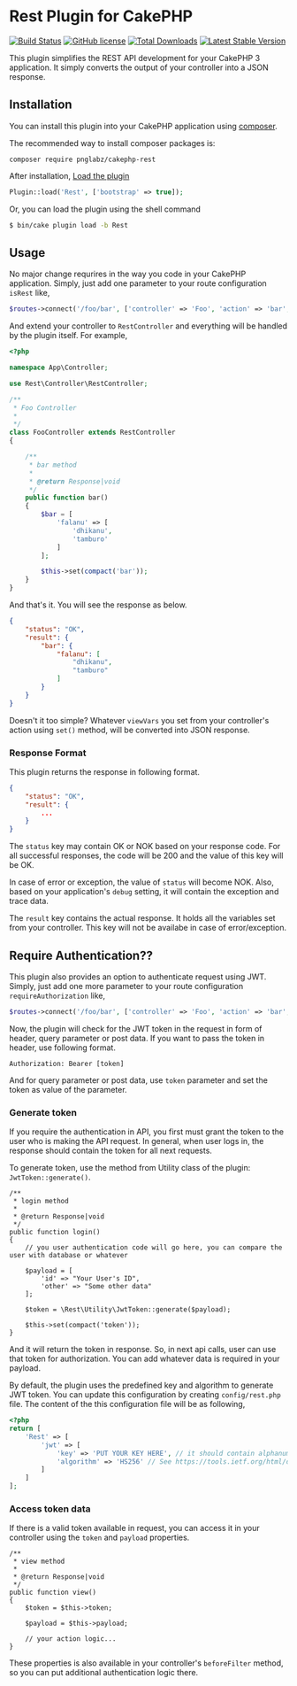 # Rest Plugin for CakePHP

[![Build Status](https://travis-ci.org/pnglabz/cakephp-rest.svg?branch=master)](https://travis-ci.org/pnglabz/cakephp-rest)
[![GitHub license](https://img.shields.io/badge/license-MIT-blue.svg)](https://raw.githubusercontent.com/pnglabz/cakephp-rest/master/LICENSE)
[![Total Downloads](https://poser.pugx.org/pnglabz/cakephp-rest/downloads)](https://packagist.org/packages/pnglabz/cakephp-rest)
[![Latest Stable Version](https://poser.pugx.org/pnglabz/cakephp-rest/v/stable)](https://packagist.org/packages/pnglabz/cakephp-rest)

This plugin simplifies the REST API development for your CakePHP 3 application. It simply converts the output of your controller into a JSON response.

## Installation

You can install this plugin into your CakePHP application using [composer](http://getcomposer.org).

The recommended way to install composer packages is:

```
composer require pnglabz/cakephp-rest
```

After installation, [Load the plugin](http://book.cakephp.org/3.0/en/plugins.html#loading-a-plugin)

```php
Plugin::load('Rest', ['bootstrap' => true]);
```

Or, you can load the plugin using the shell command

```sh
$ bin/cake plugin load -b Rest
```

## Usage

No major change requrires in the way you code in your CakePHP application. Simply, just add one parameter to your route configuration `isRest` like,

```php
$routes->connect('/foo/bar', ['controller' => 'Foo', 'action' => 'bar', 'isRest' => true]);
```

And extend your controller to `RestController` and everything will be handled by the plugin itself. For example,

```php
<?php

namespace App\Controller;

use Rest\Controller\RestController;

/**
 * Foo Controller
 *
 */
class FooController extends RestController
{

    /**
     * bar method
     *
     * @return Response|void
     */
    public function bar()
    {
        $bar = [
            'falanu' => [
                'dhikanu',
                'tamburo'
            ]
        ];

        $this->set(compact('bar'));
    }
}

```

And that's it. You will see the response as below.

```json
{
    "status": "OK",
    "result": {
        "bar": {
            "falanu": [
                "dhikanu",
                "tamburo"
            ]
        }
    }
}
```

Doesn't it too simple? Whatever `viewVars` you set from your controller's action using `set()` method, will be converted into JSON response.

### Response Format
This plugin returns the response in following format.

```json
{
    "status": "OK",
    "result": {
        ...
    }
}
```
The `status` key may contain OK or NOK based on your response code. For all successful responses, the code will be 200 and the value of this key will be OK. 

In case of error or exception, the value of `status` will become NOK. Also, based on your application's `debug` setting, it will contain the exception and trace data.

The `result` key contains the actual response. It holds all the variables set from your controller. This key will not be availabe in case of error/exception.

## Require Authentication??
This plugin also provides an option to authenticate request using JWT. Simply, just add one more parameter to your route configuration `requireAuthorization` like,

```php
$routes->connect('/foo/bar', ['controller' => 'Foo', 'action' => 'bar', 'isRest' => true, 'requireAuthorization' => true]);
```

Now, the plugin will check for the JWT token in the request in form of header, query parameter or post data. If you want to pass the token in header, use following format.

```
Authorization: Bearer [token]
```

And for query parameter or post data, use `token` parameter and set the token as value of the parameter.

### Generate token
If you require the authentication in API, you first must grant the token to the user who is making the API request. In general, when user logs in, the response should contain the token for all next requests.

To generate token, use the method from Utility class of the plugin: `JwtToken::generate()`.

```
/**
 * login method
 *
 * @return Response|void
 */
public function login()
{
    // you user authentication code will go here, you can compare the user with database or whatever
    
    $payload = [
        'id' => "Your User's ID",
        'other' => "Some other data"
    ];

    $token = \Rest\Utility\JwtToken::generate($payload);

    $this->set(compact('token'));
}
```

And it will return the token in response. So, in next api calls, user can use that token for authorization. You can add whatever data is required in your payload.

By default, the plugin uses the predefined key and algorithm to generate JWT token. You can update this configuration by creating `config/rest.php` file. The content of the this configuration file will be as following,

```php
<?php
return [
    'Rest' => [
        'jwt' => [
            'key' => 'PUT YOUR KEY HERE', // it should contain alphanumeric string with symbols
            'algorithm' => 'HS256' // See https://tools.ietf.org/html/draft-ietf-jose-json-web-algorithms-40
        ]
    ]
];
```

### Access token data
If there is a valid token available in request, you can access it in your controller using the `token` and `payload` properties.

```
/**
 * view method
 *
 * @return Response|void
 */
public function view()
{
    $token = $this->token;

    $payload = $this->payload;

    // your action logic...
}
```
These properties is also available in your controller's `beforeFilter` method, so you can put additional authentication logic there.
